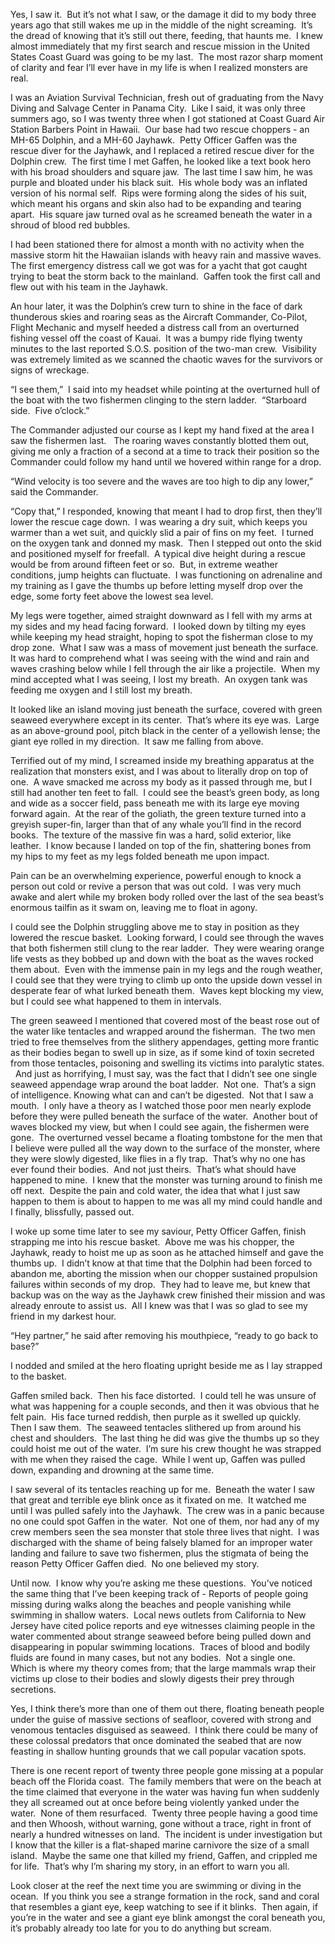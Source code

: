 Yes, I saw it.  But it’s not what I saw, or the damage it did to my body three years ago that still wakes me up in the middle of the night screaming.  It’s the dread of knowing that it’s still out there, feeding, that haunts me.  I knew almost immediately that my first search and rescue mission in the United States Coast Guard was going to be my last.  The most razor sharp moment of clarity and fear I’ll ever have in my life is when I realized monsters are real. 

I was an Aviation Survival Technician, fresh out of graduating from the Navy Diving and Salvage Center in Panama City.  Like I said, it was only three summers ago, so I was twenty three when I got stationed at Coast Guard Air Station Barbers Point in Hawaii.  Our base had two rescue choppers - an MH-65 Dolphin, and a MH-60 Jayhawk.  Petty Officer Gaffen was the rescue diver for the Jayhawk, and I replaced a retired rescue diver for the Dolphin crew.  The first time I met Gaffen, he looked like a text book hero with his broad shoulders and square jaw.  The last time I saw him, he was purple and bloated under his black suit.  His whole body was an inflated version of his normal self.  Rips were forming along the sides of his suit, which meant his organs and skin also had to be expanding and tearing apart.  His square jaw turned oval as he screamed beneath the water in a shroud of blood red bubbles.   

I had been stationed there for almost a month with no activity when the massive storm hit the Hawaiian islands with heavy rain and massive waves.  The first emergency distress call we got was for a yacht that got caught trying to beat the storm back to the mainland.  Gaffen took the first call and flew out with his team in the Jayhawk.  

An hour later, it was the Dolphin’s crew turn to shine in the face of dark thunderous skies and roaring seas as the Aircraft Commander, Co-Pilot, Flight Mechanic and myself heeded a distress call from an overturned fishing vessel off the coast of Kauai.  It was a bumpy ride flying twenty minutes to the last reported S.O.S. position of the two-man crew.  Visibility was extremely limited as we scanned the chaotic waves for the survivors or signs of wreckage.  

“I see them,”  I said into my headset while pointing at the overturned hull of the boat with the two fishermen clinging to the stern ladder.  “Starboard side.  Five o’clock.”

The Commander adjusted our course as I kept my hand fixed at the area I saw the fishermen last.   The roaring waves constantly blotted them out, giving me only a fraction of a second at a time to track their position so the Commander could follow my hand until we hovered within range for a drop. 

“Wind velocity is too severe and the waves are too high to dip any lower,” said the Commander.  

“Copy that,” I responded, knowing that meant I had to drop first, then they’ll lower the rescue cage down.  I was wearing a dry suit, which keeps you warmer than a wet suit, and quickly slid a pair of fins on my feet.  I turned on the oxygen tank and donned my mask.  Then I stepped out onto the skid and positioned myself for freefall.  A typical dive height during a rescue would be from around fifteen feet or so.  But, in extreme weather conditions, jump heights can fluctuate.  I was functioning on adrenaline and my training as I gave the thumbs up before letting myself drop over the edge, some forty feet above the lowest sea level.

My legs were together, aimed straight downward as I fell with my arms at my sides and my head facing forward.  I looked down by tilting my eyes while keeping my head straight, hoping to spot the fisherman close to my drop zone.  What I saw was a mass of movement just beneath the surface.  It was hard to comprehend what I was seeing with the wind and rain and waves crashing below while I fell through the air like a projectile.  When my mind accepted what I was seeing, I lost my breath.  An oxygen tank was feeding me oxygen and I still lost my breath.

It looked like an island moving just beneath the surface, covered with green seaweed everywhere except in its center.  That’s where its eye was.  Large as an above-ground pool, pitch black in the center of a yellowish lense; the giant eye rolled in my direction.  It saw me falling from above.  

Terrified out of my mind, I screamed inside my breathing apparatus at the realization that monsters exist, and I was about to literally drop on top of one.  A wave smacked me across my body as it passed through me, but I still had another ten feet to fall.  I could see the beast’s green body, as long and wide as a soccer field, pass beneath me with its large eye moving forward again.  At the rear of the goliath, the green texture turned into a greyish super-fin, larger than that of any whale you’ll find in the record books.  The texture of the massive fin was a hard, solid exterior, like leather.  I know because I landed on top of the fin, shattering bones from my hips to my feet as my legs folded beneath me upon impact.  

Pain can be an overwhelming experience, powerful enough to knock a person out cold or revive a person that was out cold.  I was very much awake and alert while my broken body rolled over the last of the sea beast’s enormous tailfin as it swam on, leaving me to float in agony.  

I could see the Dolphin struggling above me to stay in position as they lowered the rescue basket.  Looking forward, I could see through the waves that both fishermen still clung to the rear ladder.  They were wearing orange life vests as they bobbed up and down with the boat as the waves rocked them about.  Even with the immense pain in my legs and the rough weather, I could see that they were trying to climb up onto the upside down vessel in desperate fear of what lurked beneath them.  Waves kept blocking my view, but I could see what happened to them in intervals.  

The green seaweed I mentioned that covered most of the beast rose out of the water like tentacles and wrapped around the fisherman.  The two men tried to free themselves from the slithery appendages, getting more frantic as their bodies began to swell up in size, as if some kind of toxin secreted from those tentacles, poisoning and swelling its victims into paralytic states.   And just as horrifying, I must say, was the fact that I didn’t see one single seaweed appendage wrap around the boat ladder.  Not one.  That’s a sign of intelligence. Knowing what can and can’t be digested.  Not that I saw a mouth.  I only have a theory as I watched those poor men nearly explode before they were pulled beneath the surface of the water.  Another bout of waves blocked my view, but when I could see again, the fishermen were gone.  The overturned vessel became a floating tombstone for the men that I believe were pulled all the way down to the surface of the monster, where they were slowly digested, like flies in a fly trap.  That’s why no one has ever found their bodies.  And not just theirs.  That’s what should have happened to mine.  I knew that the monster was turning around to finish me off next.  Despite the pain and cold water, the idea that what I just saw happen to them is about to happen to me was all my mind could handle and I finally, blissfully, passed out. 

I woke up some time later to see my saviour, Petty Officer Gaffen, finish strapping me into his rescue basket.  Above me was his chopper, the Jayhawk, ready to hoist me up as soon as he attached himself and gave the thumbs up.  I didn’t know at that time that the Dolphin had been forced to abandon me, aborting the mission when our chopper sustained propulsion failures within seconds of my drop.  They had to leave me, but knew that backup was on the way as the Jayhawk crew finished their mission and was already enroute to assist us.  All I knew was that I was so glad to see my friend in my darkest hour.   

“Hey partner,” he said after removing his mouthpiece, “ready to go back to base?”

I nodded and smiled at the hero floating upright beside me as I lay strapped to the basket. 

Gaffen smiled back.  Then his face distorted.  I could tell he was unsure of what was happening for a couple seconds, and then it was obvious that he felt pain.  His face turned reddish, then purple as it swelled up quickly.  Then I saw them.  The seaweed tentacles slithered up from around his chest and shoulders.  The last thing he did was give the thumbs up so they could hoist me out of the water.  I’m sure his crew thought he was strapped with me when they raised the cage.  While I went up, Gaffen was pulled down, expanding and drowning at the same time.  

I saw several of its tentacles reaching up for me.  Beneath the water I saw that great and terrible eye blink once as it fixated on me.  It watched me until I was pulled safely into the Jayhawk.  The crew was in a panic because no one could spot Gaffen in the water.  Not one of them, nor had any of my crew members seen the sea monster that stole three lives that night.  I was discharged with the shame of being falsely blamed for an improper water landing and failure to save two fishermen, plus the stigmata of being the reason Petty Officer Gaffen died.  No one believed my story.

Until now.  I know why you’re asking me these questions.  You’ve noticed the same thing that I’ve been keeping track of - Reports of people going missing during walks along the beaches and people vanishing while swimming in shallow waters.  Local news outlets from California to New Jersey have cited police reports and eye witnesses claiming people in the water commented about strange seaweed before being pulled down and disappearing in popular swimming locations.  Traces of blood and bodily fluids are found in many cases, but not any bodies.  Not a single one.  Which is where my theory comes from; that the large mammals wrap their victims up close to their bodies and slowly digests their prey through secretions.  

Yes, I think there’s more than one of them out there, floating beneath people under the guise of massive sections of seafloor, covered with strong and venomous tentacles disguised as seaweed.  I think there could be many of these colossal predators that once dominated the seabed that are now feasting in shallow hunting grounds that we call popular vacation spots. 

There is one recent report of twenty three people gone missing at a popular beach off the Florida coast.  The family members that were on the beach at the time claimed that everyone in the water was having fun when suddenly they all screamed out at once before being violently yanked under the water.  None of them resurfaced.  Twenty three people having a good time and then Whoosh, without warning, gone without a trace, right in front of nearly a hundred witnesses on land.  The incident is under investigation but I know that the killer is a flat-shaped marine carnivore the size of a small island.  Maybe the same one that killed my friend, Gaffen, and crippled me for life.  That’s why I’m sharing my story, in an effort to warn you all.  

Look closer at the reef the next time you are swimming or diving in the ocean.  If you think you see a strange formation in the rock, sand and coral that resembles a giant eye, keep watching to see if it blinks.  Then again, if you’re in the water and see a giant eye blink amongst the coral beneath you, it’s probably already too late for you to do anything but scream.  